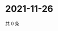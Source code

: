 # 2021-11-26

共 0 条

<!-- BEGIN WEIBO -->
<!-- 最后更新时间 Fri Nov 26 2021 01:20:04 GMT+0800 (China Standard Time) -->

<!-- END WEIBO -->
